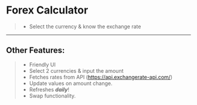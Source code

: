 # Forex Calculator
> - Select the currency & know the exchange rate
---
## Other Features:
> - Friendly UI
> - Select 2 currencies & input the amount
> - Fetches rates from API (https://api.exchangerate-api.com/)
> - Update values on amount change.
> - Refreshes ***daily***!
> - Swap functionality.